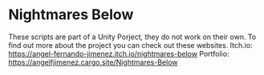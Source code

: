 # Nightmares Below
These scripts are part of a Unity Porject, they do not work on their own. To find out more about the project you can check out these websites. 
Itch.io: https://angel-fernando-jimenez.itch.io/nightmares-below
Portfolio: https://angelfjimenez.cargo.site/Nightmares-Below
